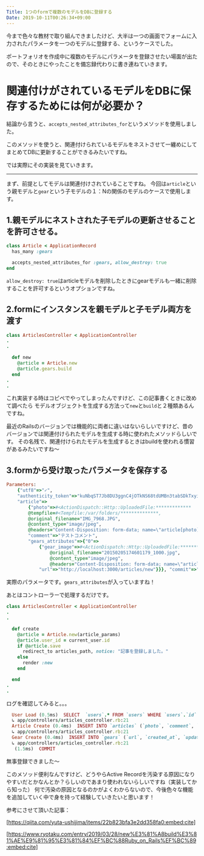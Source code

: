 ```yaml
---
Title: 1つのformで複数のモデルをDBに登録する
Date: 2019-10-11T00:26:34+09:00
---
```


今まで色々な教材で取り組んできましたけど、大半は一つの画面でフォームに入力されたパラメータを一つのモデルに登録する、というケースでした。

ポートフォリオを作成中に複数のモデルにパラメータを登録させたい場面が出たので、そのときにやったことを備忘録代わりに書き連ねていきます。

# 関連付けがされているモデルをDBに保存するためには何が必要か？

結論から言うと、`accepts_nested_attributes_for`というメソッドを使用しました。

このメソッドを使うと、関連付けられているモデルをネストさせて一纏めにしてまとめてDBに更新することができるみたいですね。

では実際にその実装を見ていきます。

***

まず、前提としてモデルは関連付けされていることですね。
今回は`article`という親モデルと`gear`という子モデルの１：Nの関係のモデルのケースで使用します。

## 1.親モデルにネストされた子モデルの更新させることを許可させる。

```ruby
class Article < ApplicationRecord
  has_many :gears

  accepts_nested_attributes_for :gears, allow_destroy: true
end
```

`allow_destroy: true`はarticleモデルを削除したときにgearモデルも一緒に削除することを許可するというオプションですね。

## 2.formにインスタンスを親モデルと子モデル両方を渡す

```ruby
class ArticlesController < ApplicationController
.
.

  def new
    @article = Article.new
    @article.gears.build
  end
.
.
```

これ実装する時はコピペでやってしまったんですけど、この記事書くときに改めて調べたら
モデルオブジェクトを生成する方法って`new`と`build`と２種類あるんですね。

最近のRailsのバージョンでは機能的に両者に違いはないらしいですけど、昔のバージョンでは関連付けられたモデルを生成する時に使われたメソッドらしいです。
その名残で、関連付けられたモデルを生成するときはbuildを使われる慣習があるみたいですね〜

## 3.formから受け取ったパラメータを保存する

```ruby
Parameters: 
    {"utf8"=>"✓",              
    "authenticity_token"=>"kuNbqST7Jb8DU3ggnC4jOTkNS68tdUMBn3tabSDkTxyirsRNK6ZpcbAaBpYApChoIhofrpfkMR9AFmLzW/zdLg==",
    "article"=>
        {"photo"=>#<ActionDispatch::Http::UploadedFile:*************
        @tempfile=#<Tempfile:/var/folders/**************,
        @original_filename="IMG_7968.JPG", 
        @content_type="image/jpeg", 
        @headers="Content-Disposition: form-data; name=\"article[photo]\"; filename=\"IMG_7968.JPG\"\r\nContent-Type: image/jpeg\r\n">, 
        "comment"=>"テストコメント", 
        "gears_attributes"=>{"0"=>
            {"gear_image"=>#<ActionDispatch::Http::UploadedFile:********,       
                @original_filename="20150205174601179_1000.jpg", 
                @content_type="image/jpeg", 
                @headers="Content-Disposition: form-data; name=\"article[gears_attributes][0][gear_image]\"; filename=\"20150205174601179_1000.jpg\"\r\nContent-Type: image/jpeg\r\n">, 
            "url"=>"http://localhost:3000/articles/new"}}}, "commit"=>"登録する"}
```

実際のパラメータです。`gears_attributes`が入っていますね！

あとはコントローラーで処理するだけです。

```ruby
class ArticlesController < ApplicationController
.
.

  def create
    @article = Article.new(article_params)
    @article.user_id = current_user.id
    if @article.save
      redirect_to articles_path, notice: "記事を登録しました。"
    else
      render :new
    end

  end
.
.
```

ログを確認してみると。。。

```ruby
  User Load (0.5ms)  SELECT  `users`.* FROM `users` WHERE `users`.`id` = 9 LIMIT 1
  ↳ app/controllers/articles_controller.rb:21
  Article Create (0.4ms)  INSERT INTO `articles` (`photo`, `comment`, `created_at`, `updated_at`, `user_id`) VALUES ('IMG_7968.JPG', 'テストコメント', '2019-10-10 15:06:55', '2019-10-10 15:06:55', 9)
  ↳ app/controllers/articles_controller.rb:21
  Gear Create (0.4ms)  INSERT INTO `gears` (`url`, `created_at`, `updated_at`, `article_id`, `gear_image`) VALUES ('http://localhost:3000/articles/new', '2019-10-10 15:06:55', '2019-10-10 15:06:55', 14, '20150205174601179_1000.jpg')
  ↳ app/controllers/articles_controller.rb:21
   (1.5ms)  COMMIT
```

無事登録できました〜

このメソッド便利なんですけど、どうやらActive Recordを汚染する原因になりやすいだとかなんとか？らしいのであまり使われないらしいですね（実装してから知った）
何で汚染の原因となるのかがよくわからないので、今後色々な機能を追加していく中で身を持って経験していきたいと思います！

参考にさせて頂いた記事：


[https://qiita.com/yuta-ushijima/items/22b823bfa3e2dd358fa0:embed:cite]



[https://www.ryotaku.com/entry/2019/03/28/new%E3%81%A8build%E3%81%AE%E9%81%95%E3%81%84%EF%BC%88Ruby_on_Rails%EF%BC%89:embed:cite]

